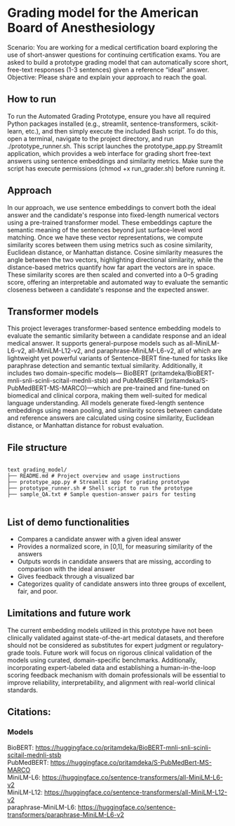 # Grading model for the American Board of Anesthesiology

Scenario: You are working for a medical certification board exploring the use of short-answer questions for continuing certification exams. You are asked to build a prototype grading model that can automatically score short, free-text responses (1-3 sentences) given a reference “ideal” answer.
Objective: Please share and explain your approach to reach the goal.

## How to run
To run the Automated Grading Prototype, ensure you have all required Python packages installed (e.g., streamlit, sentence-transformers, scikit-learn, etc.), and then simply execute the included Bash script. To do this, open a terminal, navigate to the project directory, and run ./prototype_runner.sh. This script launches the prototype_app.py Streamlit application, which provides a web interface for grading short free-text answers using sentence embeddings and similarity metrics. Make sure the script has execute permissions (chmod +x run_grader.sh) before running it.

## Approach
In our approach, we use sentence embeddings to convert both the ideal answer and the candidate's response into fixed-length numerical vectors using a pre-trained transformer model. These embeddings capture the semantic meaning of the sentences beyond just surface-level word matching. Once we have these vector representations, we compute similarity scores between them using metrics such as cosine similarity, Euclidean distance, or Manhattan distance. Cosine similarity measures the angle between the two vectors, highlighting directional similarity, while the distance-based metrics quantify how far apart the vectors are in space. These similarity scores are then scaled and converted into a 0–5 grading score, offering an interpretable and automated way to evaluate the semantic closeness between a candidate's response and the expected answer.

## Transformer models
This project leverages transformer-based sentence embedding models to evaluate the semantic similarity between a candidate response and an ideal medical answer. It supports general-purpose models such as all-MiniLM-L6-v2, all-MiniLM-L12-v2, and paraphrase-MiniLM-L6-v2, all of which are lightweight yet powerful variants of Sentence-BERT fine-tuned for tasks like paraphrase detection and semantic textual similarity. Additionally, it includes two domain-specific models— BioBERT (pritamdeka/BioBERT-mnli-snli-scinli-scitail-mednli-stsb) and PubMedBERT (pritamdeka/S-PubMedBERT-MS-MARCO)—which are pre-trained and fine-tuned on biomedical and clinical corpora, making them well-suited for medical language understanding. All models generate fixed-length sentence embeddings using mean pooling, and similarity scores between candidate and reference answers are calculated using cosine similarity, Euclidean distance, or Manhattan distance for robust evaluation.

## File structure
<pre><code>
text grading_model/ 
├── README.md # Project overview and usage instructions 
├── prototype_app.py # Streamlit app for grading prototype 
├── prototype_runner.sh # Shell script to run the prototype 
├── sample_QA.txt # Sample question-answer pairs for testing 

</code></pre>

## List of demo functionalities
- Compares a candidate answer with a given ideal answer
- Provides a normalized score, in [0,1], for measuring similarity of the answers
- Outputs words in candidate answers that are missing, according to comparison with the ideal answer 
- Gives feedback through a visualized bar
- Categorizes quality of candidate answers into three groups of excellent, fair, and poor.

## Limitations and future work
The current embedding models utilized in this prototype have not been clinically validated against state-of-the-art medical datasets, and therefore should not be considered as substitutes for expert judgment or regulatory-grade tools. Future work will focus on rigorous clinical validation of the models using curated, domain-specific benchmarks. Additionally, incorporating expert-labeled data and establishing a human-in-the-loop scoring feedback mechanism with domain professionals will be essential to improve reliability, interpretability, and alignment with real-world clinical standards.

## Citations:

### Models
BioBERT: https://huggingface.co/pritamdeka/BioBERT-mnli-snli-scinli-scitail-mednli-stsb<br>
PubMedBERT: https://huggingface.co/pritamdeka/S-PubMedBert-MS-MARCO<br>
MiniLM-L6: https://huggingface.co/sentence-transformers/all-MiniLM-L6-v2<br>
MiniLM-L12: https://huggingface.co/sentence-transformers/all-MiniLM-L12-v2<br>
paraphrase-MiniLM-L6: https://huggingface.co/sentence-transformers/paraphrase-MiniLM-L6-v2
